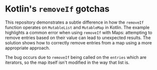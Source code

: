 # Kotlin's `removeIf` gotchas

This repository demonstrates a subtle difference in how the `removeIf` function operates on `MutableList` and `MutableMap` in Kotlin.  The example highlights a common error when using `removeIf` with Maps: attempting to remove entries based on their value can lead to unexpected results. The solution shows how to correctly remove entries from a map using a more appropriate approach.

The bug occurs due to `removeIf` being called on the `entries` which are iterators, so the map itself isn't modified in the way that list is. 